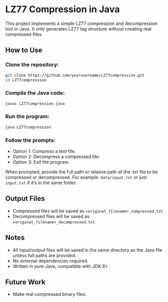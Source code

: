# LZ77 Compression in Java

This project implements a simple LZ77 compression and decompression tool in Java. It only generates LZ77 tag structure without creating real compressed files.
## How to Use

### Clone the repository:
```bash
git clone https://github.com/yourusername/LZ77compression.git
cd LZ77compression
```

### Compile the Java code:
```bash
javac LZ77compression.java
```

### Run the program:
```bash
java LZ77compression
```

### Follow the prompts:
- Option 1: Compress a text file.
- Option 2: Decompress a compressed file.
- Option 3: Exit the program.

When prompted, provide the full path or relative path of the .txt file to be compressed or decompressed.
For example: `data/input.txt` or just `input.txt` if it’s in the same folder.

## Output Files
- Compressed files will be saved as `<original_filename>_compressed.txt`
- Decompressed files will be saved as `<original_filename>_decompressed.txt`

## Notes
- All input/output files will be saved in the same directory as the Java file unless full paths are provided.
- No external dependencies required.
- Written in pure Java, compatible with JDK 8+.

## Future Work
- Make real compressed binary files.
